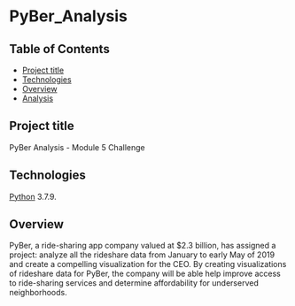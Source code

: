 # PyBer_Analysis



## Table of Contents
* [Project title](#project-title)
* [Technologies](#technologies)
* [Overview](#overview)
* [Analysis](#analysis)




## Project title
PyBer Analysis - Module 5 Challenge 

## Technologies
[Python](https://www.python.org/downloads/ "Download Python") 3.7.9.

## Overview 
PyBer, a ride-sharing app company valued at $2.3 billion, has assigned a project: analyze all the rideshare data from January to early May of 2019 and create a compelling visualization for the CEO. By creating visualizations of rideshare data for PyBer, the company will be able help improve access to ride-sharing services and determine affordability for underserved neighborhoods. 
